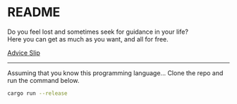 # README

Do you feel lost and sometimes seek for guidance in your life?<br>
Here you can get as much as you want, and all for free.

[Advice Slip](https://adviceslip.com/)

---

Assuming that you know this programming language...
Clone the repo and run the command below.<br>

```bash
cargo run --release
```


